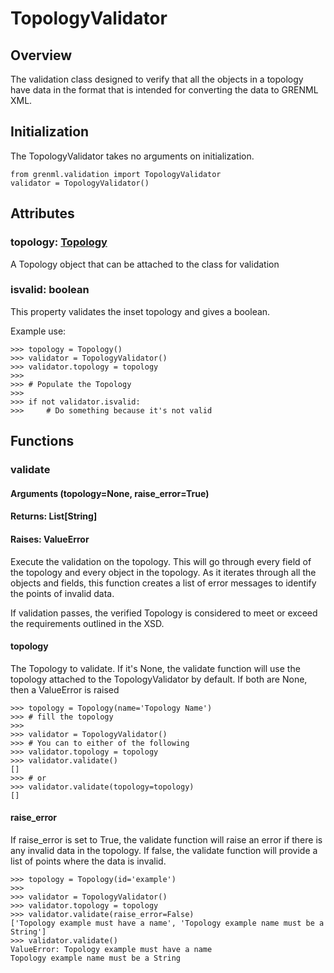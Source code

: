 # TopologyValidator

## Overview

The validation class designed to verify that all the objects in a topology 
have data in the format that is intended for converting the data to GRENML XML.

## Initialization

The TopologyValidator takes no arguments on initialization.

    from grenml.validation import TopologyValidator
    validator = TopologyValidator()

## Attributes

### topology: [Topology](topology.md)

A Topology object that can be attached to the class for validation 

### isvalid: boolean

This property validates the inset topology and gives a boolean.

Example use:

    >>> topology = Topology()
    >>> validator = TopologyValidator()
    >>> validator.topology = topology
    >>>
    >>> # Populate the Topology
    >>> 
    >>> if not validator.isvalid:
    >>>     # Do something because it's not valid

## Functions

### validate
#### Arguments (topology=None, raise_error=True)
#### Returns: List[String\]
#### Raises: ValueError

Execute the validation on the topology. This will go through every field of the topology
and every object in the topology. As it iterates through all the objects and fields, this function
creates a list of error messages to identify the points of invalid data.

If validation passes, the verified Topology is considered to meet or exceed the 
requirements outlined in the XSD.

#### topology
The Topology to validate. If it's None, the validate function will use the 
topology attached to the TopologyValidator by default. If both are None, then
a ValueError is raised

    >>> topology = Topology(name='Topology Name')
    >>> # fill the topology
    >>>
    >>> validator = TopologyValidator()
    >>> # You can to either of the following
    >>> validator.topology = topology
    >>> validator.validate()
    []
    >>> # or
    >>> validator.validate(topology=topology)
    []

#### raise_error
If raise_error is set to True, the validate function will raise an error if
there is any invalid data in the topology. If false, the validate function will
provide a list of points where the data is invalid.

    >>> topology = Topology(id='example')
    >>> 
    >>> validator = TopologyValidator()
    >>> validator.topology = topology
    >>> validator.validate(raise_error=False)
    ['Topology example must have a name', 'Topology example name must be a String']
    >>> validator.validate()
    ValueError: Topology example must have a name
    Topology example name must be a String
